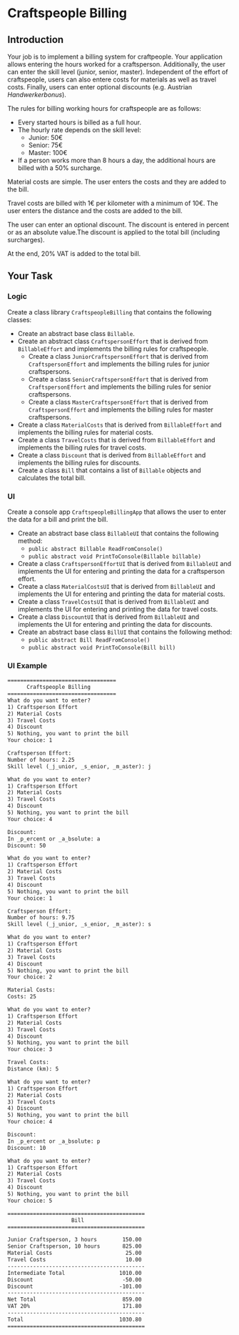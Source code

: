 # Craftspeople Billing

## Introduction

Your job is to implement a billing system for craftpeople. Your application allows entering the hours worked for a craftsperson. Additionally, the user can enter the skill level (junior, senior, master). Independent of the effort of craftspeople, users can also entere costs for materials as well as travel costs. Finally, users can enter optional discounts (e.g. Austrian _Handwerkerbonus_).

The rules for billing working hours for craftspeople are as follows:

* Every started hours is billed as a full hour.
* The hourly rate depends on the skill level:
  * Junior: 50€
  * Senior: 75€
  * Master: 100€
* If a person works more than 8 hours a day, the additional hours are billed with a 50% surcharge.

Material costs are simple. The user enters the costs and they are added to the bill.

Travel costs are billed with 1€ per kilometer with a minimum of 10€. The user enters the distance and the costs are added to the bill.

The user can enter an optional discount. The discount is entered in percent or as an absolute value.The discount is applied to the total bill (including surcharges).

At the end, 20% VAT is added to the total bill.

## Your Task

### Logic

Create a class library `CraftspeopleBilling` that contains the following classes:

* Create an abstract base class `Billable`.
* Create an abstract class `CraftspersonEffort` that is derived from `BillableEffort` and implements the billing rules for craftspeople.
  * Create a class `JuniorCraftspersonEffort` that is derived from `CraftspersonEffort` and implements the billing rules for junior craftspersons.
  * Create a class `SeniorCraftspersonEffort` that is derived from `CraftspersonEffort` and implements the billing rules for senior craftspersons.
  * Create a class `MasterCraftspersonEffort` that is derived from `CraftspersonEffort` and implements the billing rules for master craftspersons.
* Create a class `MaterialCosts` that is derived from `BillableEffort` and implements the billing rules for material costs.
* Create a class `TravelCosts` that is derived from `BillableEffort` and implements the billing rules for travel costs.
* Create a class `Discount` that is derived from `BillableEffort` and implements the billing rules for discounts.
* Create a class `Bill` that contains a list of `Billable` objects and calculates the total bill.

### UI

Create a console app `CraftspeopleBillingApp` that allows the user to enter the data for a bill and print the bill.

* Create an abstract base class `BillableUI` that contains the following method:
  * `public abstract Billable ReadFromConsole()`
  * `public abstract void PrintToConsole(Billable billable)`
* Create a class `CraftspersonEffortUI` that is derived from `BillableUI` and implements the UI for entering and printing the data for a craftsperson effort.
* Create a class `MaterialCostsUI` that is derived from `BillableUI` and implements the UI for entering and printing the data for material costs.
* Create a class `TravelCostsUI` that is derived from `BillableUI` and implements the UI for entering and printing the data for travel costs.
* Create a class `DiscountUI` that is derived from `BillableUI` and implements the UI for entering and printing the data for discounts.
* Create an abstract base class `BillUI` that contains the following method:
  * `public abstract Bill ReadFromConsole()`
  * `public abstract void PrintToConsole(Bill bill)`

### UI Example

```txt
==================================
      Craftspeople Billing
==================================
What do you want to enter?
1) Craftsperson Effort
2) Material Costs
3) Travel Costs
4) Discount
5) Nothing, you want to print the bill
Your choice: 1

Craftsperson Effort:
Number of hours: 2.25
Skill level (_j_unior, _s_enior, _m_aster): j

What do you want to enter?
1) Craftsperson Effort
2) Material Costs
3) Travel Costs
4) Discount
5) Nothing, you want to print the bill
Your choice: 4

Discount:
In _p_ercent or _a_bsolute: a
Discount: 50

What do you want to enter?
1) Craftsperson Effort
2) Material Costs
3) Travel Costs
4) Discount
5) Nothing, you want to print the bill
Your choice: 1

Craftsperson Effort:
Number of hours: 9.75
Skill level (_j_unior, _s_enior, _m_aster): s

What do you want to enter?
1) Craftsperson Effort
2) Material Costs
3) Travel Costs
4) Discount
5) Nothing, you want to print the bill
Your choice: 2

Material Costs:
Costs: 25

What do you want to enter?
1) Craftsperson Effort
2) Material Costs
3) Travel Costs
4) Discount
5) Nothing, you want to print the bill
Your choice: 3

Travel Costs:
Distance (km): 5

What do you want to enter?
1) Craftsperson Effort
2) Material Costs
3) Travel Costs
4) Discount
5) Nothing, you want to print the bill
Your choice: 4

Discount:
In _p_ercent or _a_bsolute: p
Discount: 10

What do you want to enter?
1) Craftsperson Effort
2) Material Costs
3) Travel Costs
4) Discount
5) Nothing, you want to print the bill
Your choice: 5

===========================================
                    Bill
===========================================

Junior Craftsperson, 3 hours        150.00
Senior Craftsperson, 10 hours       825.00
Material Costs                       25.00
Travel Costs                         10.00
-------------------------------------------
Intermediate Total                 1010.00
Discount                            -50.00
Discount                           -101.00
-------------------------------------------
Net Total                           859.00
VAT 20%                             171.80
-------------------------------------------
Total                              1030.80
===========================================
```
